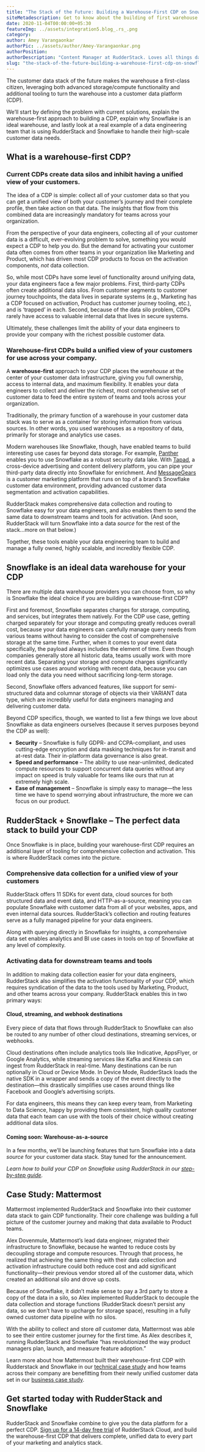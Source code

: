 ```yaml
---
title: "The Stack of the Future: Building a Warehouse-First CDP on Snowflake Using RudderStack"
siteMetadescription: Get to know about the building of first warehouse CDP on Snowflake using RudderStack & explains the high-scale customer data needs by the engineering team.
date: 2020-11-04T00:00:00+05:30
featureImg: ../assets/integration5.blog_.rs_.png
category: 
author: Amey Varangaonkar
authorPic: ../assets/author/Amey-Varangaonkar.png
authorPosition: 
authorDescription: "Content Manager at RudderStack. Loves all things data. Manchester United, music, and sci-fi fan, among other things."
slug: "the-stack-of-the-future-building-a-warehouse-first-cdp-on-snowflake-using-rudderstack"
---
```

The customer data stack of the future makes the warehouse a first-class citizen, leveraging both advanced storage/compute functionality and additional tooling to turn the warehouse into a customer data platform (CDP). 

We’ll start by defining the problem with current solutions, explain the warehouse-first approach to building a CDP, explain why Snowflake is an ideal warehouse, and lastly look at a real example of a data engineering team that is using RudderStack and Snowflake to handle their high-scale customer data needs. 

**What is a warehouse-first CDP?** 
-----------------------------------

### Current CDPs create data silos and inhibit having a unified view of your customers.

The idea of a CDP is simple: collect all of your customer data so that you can get a unified view of both your customer’s journey and their complete profile, then take action on that data. The insights that flow from this combined data are increasingly mandatory for teams across your organization. 

From the perspective of your data engineers, collecting all of your customer data is a difficult, ever-evolving problem to solve, something you would expect a CDP to help you do. But the demand for activating your customer data often comes from other teams in your organization like Marketing and Product, which has driven most CDP products to focus on the activation components, _not_ data collection. 

So, while most CDPs have some level of functionality around unifying data, your data engineers face a few major problems. First, third-party CDPs often create additional data silos. From customer segments to customer journey touchpoints, the data lives in separate systems (e.g., Marketing has a CDP focused on activation, Product has customer journey tooling, etc.), and is ‘trapped’ in each. Second, because of the data silo problem, CDPs rarely have access to valuable internal data that lives in secure systems. 

Ultimately, these challenges limit the ability of your data engineers to provide your company with the richest possible customer data. 

### Warehouse-first CDPs build a unified view of your customers for use across your company.

A **warehouse-first** approach to your CDP places the _warehouse_ at the center of your customer data infrastructure, giving you full ownership, access to internal data, and maximum flexibility. It enables your data engineers to collect and deliver the richest, most comprehensive set of customer data to feed the entire system of teams and tools across your organization. 

Traditionally, the primary function of a warehouse in your customer data stack was to serve as a container for storing information from various sources. In other words, you used warehouses as a repository of data, primarily for storage and analytics use cases. 

Modern warehouses like Snowflake, though, have enabled teams to build interesting use cases far beyond data storage. For example, [Panther](https://runpanther.io/) enables you to use Snowflake as a robust security data lake. With [Tapad](https://www.tapad.com/), a cross-device advertising and content delivery platform, you can pipe your third-party data directly into Snowflake for enrichment. And [MessageGears](https://messagegears.com/products/integrations/snowflake/) is a customer marketing platform that runs on top of a brand’s Snowflake customer data environment, providing advanced customer data segmentation and activation capabilities.

RudderStack makes comprehensive data collection and routing to Snowflake easy for your data engineers, and also enables them to send the same data to downstream teams and tools for activation. (And soon, RudderStack will turn Snowflake into a data _source_ for the rest of the stack…more on that below.) 

Together, these tools enable your data engineering team to build and manage a fully owned, highly scalable, and incredibly flexible CDP. 

**Snowflake is an ideal data warehouse for your CDP**
-----------------------------------------------------

There are multiple data warehouse providers you can choose from, so why is Snowflake the ideal choice if you are building a warehouse-first CDP? 

First and foremost, Snowflake separates charges for storage, computing, and services, but integrates them natively. For the CDP use case, getting charged separately for your storage and computing greatly reduces overall cost, because your data engineers can carefully manage query needs from various teams without having to consider the cost of comprehensive storage at the same time. Further, when it comes to your event data specifically, the payload always includes the element of time. Even though companies generally store all historic data, teams usually work with more recent data. Separating your storage and compute charges significantly optimizes use cases around working with recent data, because you can load only the data you need without sacrificing long-term storage. 

Second, Snowflake offers advanced features, like support for semi-structured data and columnar storage of objects via their VARIANT data type, which are incredibly useful for data engineers managing and delivering customer data. 

Beyond CDP specifics, though, we wanted to list a few things we love about Snowflake as data engineers ourselves (because it serves purposes beyond the CDP as well): 

*   **Security** – Snowflake is fully GDPR- and CCPA-compliant, and uses cutting-edge encryption and data masking techniques for in-transit and at-rest data. Their in-platform data governance is also great. 
*   **Speed and performance** – The ability to use near-unlimited, dedicated compute resources to support concurrent data queries without any impact on speed is truly valuable for teams like ours that run at extremely high scale. 
*   **Ease of management** – Snowflake is simply easy to manage—the less time we have to spend worrying about infrastructure, the more we can focus on our product. 

**RudderStack + Snowflake – The perfect data stack to build your CDP**
----------------------------------------------------------------------

Once Snowflake is in place, building your warehouse-first CDP requires an additional layer of tooling for comprehensive collection and activation. This is where RudderStack comes into the picture. 

### Comprehensive data collection for a unified view of your customers

RudderStack offers 11 SDKs for event data, cloud sources for both structured data and event data, and HTTP-as-a-source, meaning you can populate Snowflake with customer data from all of your websites, apps, and even internal data sources. RudderStack’s collection and routing features serve as a fully managed pipeline for your data engineers. 

Along with querying directly in Snowflake for insights, a comprehensive data set enables analytics and BI use cases in tools on top of Snowflake at any level of complexity. 

### Activating data for downstream teams and tools 

In addition to making data collection easier for your data engineers, RudderStack also simplifies the activation functionality of your CDP, which requires syndication of the data to the tools used by Marketing, Product, and other teams across your company. RudderStack enables this in two primary ways: 

#### **Cloud, streaming, and webhook destinations**

Every piece of data that flows through RudderStack to Snowflake can also be routed to any number of other cloud destinations, streaming services, or webhooks. 

Cloud destinations often include analytics tools like Indicative, AppsFlyer, or Google Analytics, while streaming services like Kafka and Kinesis can ingest from RudderStack in real-time. Many destinations can be run optionally in Cloud or Device Mode. In Device Mode, RudderStack loads the native SDK in a wrapper and sends a copy of the event directly to the destination—this drastically simplifies use cases around things like Facebook and Google’s advertising scripts. 

For data engineers, this means they can keep every team, from Marketing to Data Science, happy by providing them consistent, high quality customer data that each team can use with the tools of their choice without creating additional data silos. 

#### **Coming soon: Warehouse-as-a-source**

In a few months, we’ll be launching features that turn Snowflake into a data _source_ for your customer data stack. Stay tuned for the announcement. 

_Learn how to build your CDP on Snowflake using RudderStack in our [step-by-step guide](https://rudderstack.com/blog/step-by-step-guide-how-to-set-up-a-warehouse-first-cdp-on-snowflake-using-rudderstack/)._

**Case Study: Mattermost**
--------------------------

Mattermost implemented RudderStack and Snowflake into their customer data stack to gain CDP functionality. Their core challenge was building a full picture of the customer journey and making that data available to Product teams. 

Alex Dovenmule, Mattermost’s lead data engineer, migrated their infrastructure to Snowflake, because he wanted to reduce costs by decoupling storage and compute resources. Through that process, he realized that achieving the same thing with their data collection and activation infrastructure could both reduce cost and add significant functionality—their previous vendor stored all of the customer data, which created an additional silo and drove up costs. 

Because of Snowflake, it didn’t make sense to pay a 3rd party to store a copy of the data in a silo, so Alex implemented RudderStack to decouple the data collection and storage functions (RudderStack doesn’t persist any data, so we don’t have to upcharge for storage space), resulting in a fully owned customer data pipeline with no silos. 

With the ability to collect and store _all_ customer data, Mattermost was able to see their entire customer journey for the first time. As Alex describes it, running RudderStack and Snowflake “has revolutionized the way product managers plan, launch, and measure feature adoption.” 

Learn more about how Mattermost built their warehouse-first CDP with Rudderstack and Snowflake in our [technical case study](https://rudderstack.com/blog/mattermosts-data-stack-explained-how-they-leverage-unlimited-data-for-customer-analytics/) and how teams across their company are benefitting from their newly unified customer data set in our [business case study](https://resources.rudderstack.com/case-studies/mattermost-roi).

**Get started today with RudderStack and Snowflake**
----------------------------------------------------

RudderStack and Snowflake combine to give you the data platform for a perfect CDP. [Sign up for a 14-day free trial](https://app.rudderstack.com/signup?type=freetrial) of RudderStack Cloud, and build the warehouse-first CDP that delivers complete, unified data to every part of your marketing and analytics stack.
